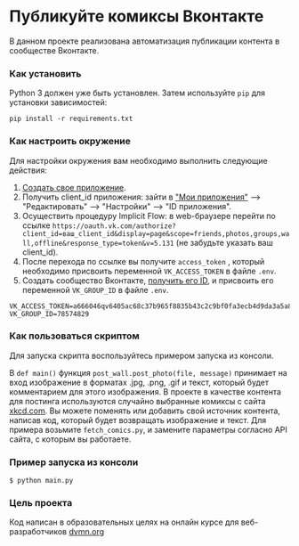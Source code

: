 # Публикуйте комиксы Вконтакте
В данном проекте реализована автоматизация публикации контента в сообществе Вконтакте.
### Как установить
Python 3 должен уже быть установлен. Затем используйте `pip` для установки зависимостей:
```
pip install -r requirements.txt
```
### Как настроить окружение
Для настройки окружения вам необходимо выполнить следующие действия:
1. [Создать свое приложение](https://vk.com/apps?act=manage).
2. Получить client_id приложения: зайти в ["Мои приложения"](https://vk.com/apps?act=manage) --> "Редактировать" --> "Настройки" --> "ID приложения".
3. Осуществить процедуру Implicit Flow: в web-браузере перейти по ссылке `https://oauth.vk.com/authorize?client_id=ваш_client_id&display=page&scope=friends,photos,groups,wall,offline&response_type=token&v=5.131` (не забудьте указать ваш client_id).
4. После перехода по ссылке вы получите `access_token` , который необходимо присвоить переменной `VK_ACCESS_TOKEN` в файле `.env`.
5. Создать сообщество Вконтакте, [получить его ID](https://regvk.com/id/), и присвоить его переменной `VK_GROUP_ID` в файле `.env`.
```
VK_ACCESS_TOKEN=a666046qv6405ac68c37b965f8835b43c2c9bf0fa3ecb4d9da3a5a85989ebabd042e880701d6f7f687f4b1
VK_GROUP_ID=78574829
```
### Как пользоваться скриптом
Для запуска скрипта воспользуйтесь примером запуска из консоли. 

В `def main()` функция `post_wall.post_photo(file, message)` принимает на вход изображение в форматах .jpg, .png, .gif и текст, который будет комментарием для этого изображения. В проекте в качестве контента для постинга используются случайно выбранные комиксы с сайта [xkcd.com](https://xkcd.com).
Вы можете поменять или добавить свой источник контента, написав код, который будет возвращать изображение и текст. Для примера возьмите `fetch_comics.py`, и замените параметры согласно API сайта, с которым вы работаете. 

### Пример запуска из консоли
```
$ python main.py
```
### Цель проекта
Код написан в образовательных целях на онлайн курсе для веб-разработчиков [dvmn.org](https://dvmn.org/)
